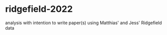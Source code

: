 # ridgefield-2022
analysis with intention to write paper(s) using Matthias' and Jess' Ridgefield data
